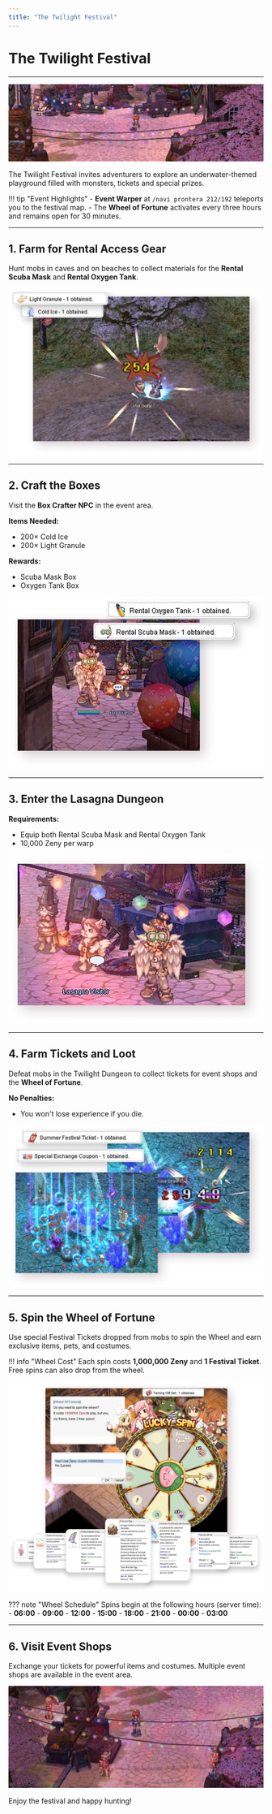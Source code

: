 ```yaml
---
title: "The Twilight Festival"
---
```


# The Twilight Festival

---

![Twilight Festival](img/twilight-cover@2x.webp)

The Twilight Festival invites adventurers to explore an underwater-themed playground filled with monsters, tickets and special prizes.

!!! tip "Event Highlights"
    - **Event Warper** at `/navi prontera 212/192` teleports you to the festival map.
    - The **Wheel of Fortune** activates every three hours and remains open for 30 minutes.


---

## 1. Farm for Rental Access Gear
Hunt mobs in caves and on beaches to collect materials for the **Rental Scuba Mask** and **Rental Oxygen Tank**.

![Start](img/twilight-fest-step0601@2x.webp)

---

## 2. Craft the Boxes
Visit the **Box Crafter NPC** in the event area.

**Items Needed:**
- 200× Cold Ice
- 200× Light Granule

**Rewards:**
- Scuba Mask Box
- Oxygen Tank Box

![Boxes](img/twilight-fest-step0502@2x.webp)

---

## 3. Enter the Lasagna Dungeon

**Requirements:**
- Equip both Rental Scuba Mask and Rental Oxygen Tank
- 10,000 Zeny per warp

![Lasagna Enter](img/twilight-fest-step0403@2x.webp)

---

## 4. Farm Tickets and Loot
Defeat mobs in the Twilight Dungeon to collect tickets for event shops and the **Wheel of Fortune**.

**No Penalties:**
- You won't lose experience if you die.

![Placeholder](img/twilight-fest-step0304@2x.webp)

---

## 5. Spin the Wheel of Fortune
Use special Festival Tickets dropped from mobs to spin the Wheel and earn exclusive items, pets, and costumes.


!!! info "Wheel Cost"
    Each spin costs **1,000,000 Zeny** and **1 Festival Ticket**. Free spins can also drop from the wheel.

![Placeholder](img/twilight-fest-step0205@2x.webp)

??? note "Wheel Schedule"
    Spins begin at the following hours (server time):
    - **06:00**
    - **09:00**
    - **12:00**
    - **15:00**
    - **18:00**
    - **21:00**
    - **00:00**
    - **03:00**



---

## 6. Visit Event Shops
Exchange your tickets for powerful items and costumes. Multiple event shops are available in the event area.

![Placeholder](img/twilight-shops@2x.webp)

Enjoy the festival and happy hunting!

